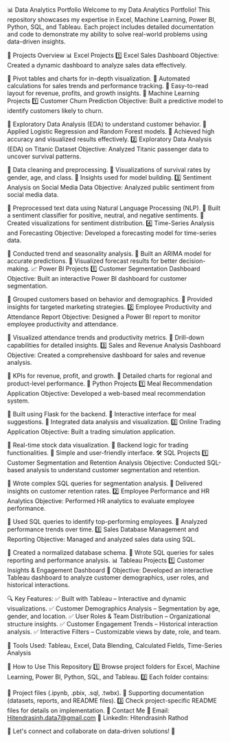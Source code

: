 📊 Data Analytics Portfolio
Welcome to my Data Analytics Portfolio! This repository showcases my expertise in Excel, Machine Learning, Power BI, Python, SQL, and Tableau. Each project includes detailed documentation and code to demonstrate my ability to solve real-world problems using data-driven insights.

📂 Projects Overview
📊 Excel Projects
1️⃣ Excel Sales Dashboard
Objective: Created a dynamic dashboard to analyze sales data effectively.

📌 Pivot tables and charts for in-depth visualization.
📌 Automated calculations for sales trends and performance tracking.
📌 Easy-to-read layout for revenue, profits, and growth insights.
🤖 Machine Learning Projects
1️⃣ Customer Churn Prediction
Objective: Built a predictive model to identify customers likely to churn.

🔹 Exploratory Data Analysis (EDA) to understand customer behavior.
🔹 Applied Logistic Regression and Random Forest models.
🔹 Achieved high accuracy and visualized results effectively.
2️⃣ Exploratory Data Analysis (EDA) on Titanic Dataset
Objective: Analyzed Titanic passenger data to uncover survival patterns.

🔹 Data cleaning and preprocessing.
🔹 Visualizations of survival rates by gender, age, and class.
🔹 Insights used for model building.
3️⃣ Sentiment Analysis on Social Media Data
Objective: Analyzed public sentiment from social media data.

🔹 Preprocessed text data using Natural Language Processing (NLP).
🔹 Built a sentiment classifier for positive, neutral, and negative sentiments.
🔹 Created visualizations for sentiment distribution.
4️⃣ Time-Series Analysis and Forecasting
Objective: Developed a forecasting model for time-series data.

🔹 Conducted trend and seasonality analysis.
🔹 Built an ARIMA model for accurate predictions.
🔹 Visualized forecast results for better decision-making.
📈 Power BI Projects
1️⃣ Customer Segmentation Dashboard
Objective: Built an interactive Power BI dashboard for customer segmentation.

📌 Grouped customers based on behavior and demographics.
📌 Provided insights for targeted marketing strategies.
2️⃣ Employee Productivity and Attendance Report
Objective: Designed a Power BI report to monitor employee productivity and attendance.

📌 Visualized attendance trends and productivity metrics.
📌 Drill-down capabilities for detailed insights.
3️⃣ Sales and Revenue Analysis Dashboard
Objective: Created a comprehensive dashboard for sales and revenue analysis.

📌 KPIs for revenue, profit, and growth.
📌 Detailed charts for regional and product-level performance.
🐍 Python Projects
1️⃣ Meal Recommendation Application
Objective: Developed a web-based meal recommendation system.

🔹 Built using Flask for the backend.
🔹 Interactive interface for meal suggestions.
🔹 Integrated data analysis and visualization.
2️⃣ Online Trading Application
Objective: Built a trading simulation application.

🔹 Real-time stock data visualization.
🔹 Backend logic for trading functionalities.
🔹 Simple and user-friendly interface.
🛠️ SQL Projects
1️⃣ Customer Segmentation and Retention Analysis
Objective: Conducted SQL-based analysis to understand customer segmentation and retention.

📌 Wrote complex SQL queries for segmentation analysis.
📌 Delivered insights on customer retention rates.
2️⃣ Employee Performance and HR Analytics
Objective: Performed HR analytics to evaluate employee performance.

📌 Used SQL queries to identify top-performing employees.
📌 Analyzed performance trends over time.
3️⃣ Sales Database Management and Reporting
Objective: Managed and analyzed sales data using SQL.

📌 Created a normalized database schema.
📌 Wrote SQL queries for sales reporting and performance analysis.
📊 Tableau Projects
1️⃣ Customer Insights & Engagement Dashboard
📌 Objective: Developed an interactive Tableau dashboard to analyze customer demographics, user roles, and historical interactions.

🔍 Key Features:
✅ Built with Tableau – Interactive and dynamic visualizations.
✅ Customer Demographics Analysis – Segmentation by age, gender, and location.
✅ User Roles & Team Distribution – Organizational structure insights.
✅ Customer Engagement Trends – Historical interaction analysis.
✅ Interactive Filters – Customizable views by date, role, and team.

💾 Tools Used: Tableau, Excel, Data Blending, Calculated Fields, Time-Series Analysis

📂 How to Use This Repository
1️⃣ Browse project folders for Excel, Machine Learning, Power BI, Python, SQL, and Tableau.
2️⃣ Each folder contains:

📌 Project files (.ipynb, .pbix, .sql, .twbx).
📌 Supporting documentation (datasets, reports, and README files).
3️⃣ Check project-specific README files for details on implementation.
📧 Contact Me
📩 Email: Hitendrasinh.data7@gmail.com
🔗 LinkedIn: Hitendrasinh Rathod

🚀 Let's connect and collaborate on data-driven solutions! 🚀

